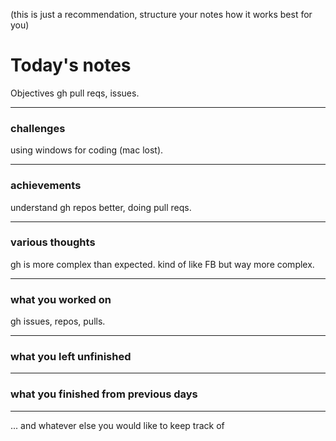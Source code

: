 (this is just a recommendation, structure your notes how it works best for you)

# Today's notes

Objectives
gh pull reqs, issues. 
___

###  challenges
using windows for coding (mac lost). 
___

###  achievements
understand gh repos better, doing pull reqs.
___

###  various thoughts
gh is more complex than expected. kind of like FB but way more complex. 
___ 

###  what you worked on
gh issues, repos, pulls.
___

###  what you left unfinished

___

###  what you finished from previous days

___

...  and whatever else you would like to keep track of
